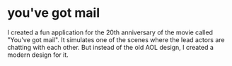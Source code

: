 # you've got mail

I created a fun application for the 20th anniversary of the movie called "You've got mail".
It simulates one of the scenes where the lead actors are chatting with each other. But instead of the old
AOL design, I created a modern design for it.

